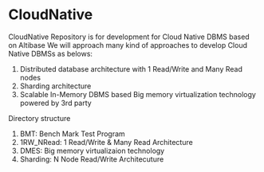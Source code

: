 # CloudNative

CloudNative Repository is for development for Cloud Native DBMS based on Altibase 
We will approach many kind of approaches to develop Cloud Native DBMSs as belows:

1) Distributed database architecture with 1 Read/Write and Many Read nodes
2) Sharding architecture
3) Scalable In-Memory DBMS based Big memory virtualization technology powered by 3rd party    

Directory structure

1) BMT: Bench Mark Test Program
2) 1RW_NRead: 1 Read/Write & Many Read Architecture
3) DMES: Big memory virtualizaion technology 
4) Sharding: N Node Read/Write Architecuture






